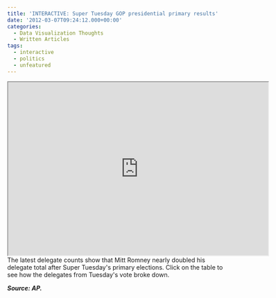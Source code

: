 ```yaml
---
title: 'INTERACTIVE: Super Tuesday GOP presidential primary results'
date: '2012-03-07T09:24:12.000+00:00'
categories:
  - Data Visualization Thoughts
  - Written Articles
tags:
  - interactive
  - politics
  - unfeatured
---
```


<iframe src="http://savedbythegoog.appspot.com/?id=b3b58bbdfb82b7038c389c56b68317a48746ef5f" scrolling="no" width="600px" height="400px"></iframe><br />
The latest delegate counts show that Mitt Romney nearly doubled his delegate total after Super Tuesday's primary elections. Click on the table to see how the delegates from Tuesday's vote broke down.

***Source: AP.***

